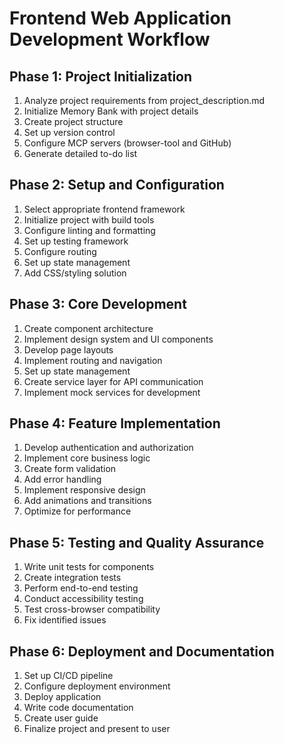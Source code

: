 # Frontend Web Application Development Workflow

## Phase 1: Project Initialization
1. Analyze project requirements from project_description.md
2. Initialize Memory Bank with project details
3. Create project structure
4. Set up version control
5. Configure MCP servers (browser-tool and GitHub)
6. Generate detailed to-do list

## Phase 2: Setup and Configuration
1. Select appropriate frontend framework
2. Initialize project with build tools
3. Configure linting and formatting
4. Set up testing framework
5. Configure routing
6. Set up state management
7. Add CSS/styling solution

## Phase 3: Core Development
1. Create component architecture
2. Implement design system and UI components
3. Develop page layouts
4. Implement routing and navigation
5. Set up state management
6. Create service layer for API communication
7. Implement mock services for development

## Phase 4: Feature Implementation
1. Develop authentication and authorization
2. Implement core business logic
3. Create form validation
4. Add error handling
5. Implement responsive design
6. Add animations and transitions
7. Optimize for performance

## Phase 5: Testing and Quality Assurance
1. Write unit tests for components
2. Create integration tests
3. Perform end-to-end testing
4. Conduct accessibility testing
5. Test cross-browser compatibility
6. Fix identified issues

## Phase 6: Deployment and Documentation
1. Set up CI/CD pipeline
2. Configure deployment environment
3. Deploy application
4. Write code documentation
5. Create user guide
6. Finalize project and present to user
